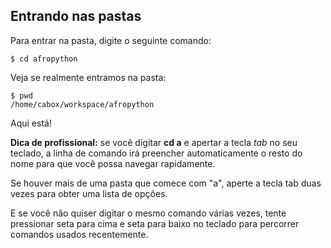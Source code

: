 ## Entrando nas pastas

Para entrar na pasta, digite o seguinte comando:

```
$ cd afropython
```

Veja se realmente entramos na pasta:

```
$ pwd
/home/cabox/workspace/afropython
```
Aqui está!

**Dica de profissional:** se você digitar **cd a** e apertar a tecla _tab_ no seu teclado, a linha de comando irá preencher automaticamente o resto do nome para que você possa navegar rapidamente.

Se houver mais de uma pasta que comece com "a", aperte a tecla tab duas vezes para obter uma lista de opções.

E se você não quiser digitar o mesmo comando várias vezes, tente pressionar seta para cima e seta para baixo no teclado para percorrer comandos usados recentemente.
